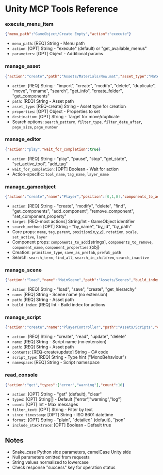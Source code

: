 # Unity MCP Tools Reference

### execute_menu_item
```json
{"menu_path":"GameObject/Create Empty","action":"execute"}
```
- `menu_path`: [REQ] String - Menu path
- `action`: [OPT] String - "execute" (default) or "get_available_menus"
- `parameters`: [OPT] Object - Additional params

### manage_asset
```json
{"action":"create","path":"Assets/Materials/New.mat","asset_type":"Material","properties":{"color":[1,0,0,1]}}
```
- `action`: [REQ] String - "import", "create", "modify", "delete", "duplicate", "move", "rename", "search", "get_info", "create_folder", "get_components"
- `path`: [REQ] String - Asset path
- `asset_type`: [REQ-create] String - Asset type for creation
- `properties`: [OPT] Object - Properties to set
- `destination`: [OPT] String - Target for move/duplicate
- Search options: `search_pattern`, `filter_type`, `filter_date_after`, `page_size`, `page_number`

### manage_editor
```json
{"action":"play","wait_for_completion":true}
```
- `action`: [REQ] String - "play", "pause", "stop", "get_state", "set_active_tool", "add_tag"
- `wait_for_completion`: [OPT] Boolean - Wait for action
- Action-specific: `tool_name`, `tag_name`, `layer_name`

### manage_gameobject
```json
{"action":"create","name":"Player","position":[0,1,0],"components_to_add":["Rigidbody"]}
```
- `action`: [REQ] String - "create", "modify", "delete", "find", "get_components", "add_component", "remove_component", "set_component_property"
- `target`: [REQ-most actions] String/Int - GameObject identifier
- `search_method`: [OPT] String - "by_name", "by_id", "by_path"
- Core props: `name`, `tag`, `parent`, `position`:[x,y,z], `rotation`, `scale`, `set_active`, `layer`
- Component props: `components_to_add`:[strings], `components_to_remove`, `component_name`, `component_properties`:{obj}
- Creation: `primitive_type`, `save_as_prefab`, `prefab_path`
- Search: `search_term`, `find_all`, `search_in_children`, `search_inactive`

### manage_scene
```json
{"action":"load","name":"MainScene","path":"Assets/Scenes","build_index":0}
```
- `action`: [REQ] String - "load", "save", "create", "get_hierarchy"
- `name`: [REQ] String - Scene name (no extension)
- `path`: [REQ] String - Asset path
- `build_index`: [REQ] Int - Build index for actions

### manage_script
```json
{"action":"create","name":"PlayerController","path":"Assets/Scripts","contents":"using UnityEngine;\npublic class PlayerController : MonoBehaviour {}","script_type":"MonoBehaviour","namespace":"MyGame"}
```
- `action`: [REQ] String - "create", "read", "update", "delete"
- `name`: [REQ] String - Script name (no extension)
- `path`: [REQ] String - Asset path
- `contents`: [REQ-create/update] String - C# code
- `script_type`: [REQ] String - Type hint ("MonoBehaviour")
- `namespace`: [REQ] String - Script namespace

### read_console
```json
{"action":"get","types":["error","warning"],"count":10}
```
- `action`: [OPT] String - "get" (default), "clear"
- `types`: [OPT] String[] - Default ["error","warning","log"]
- `count`: [OPT] Int - Max messages
- `filter_text`: [OPT] String - Filter by text
- `since_timestamp`: [OPT] String - ISO 8601 datetime
- `format`: [OPT] String - "plain", "detailed" (default), "json"
- `include_stacktrace`: [OPT] Boolean - Default true

## Notes
- Snake_case Python side parameters, camelCase Unity side
- Null parameters omitted from requests
- String values normalized to lowercase
- Check response "success" key for operation status